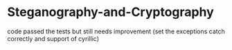 # Steganography-and-Cryptography
code passed the tests but still needs improvement (set the exceptions catch  correctly and support of cyrillic)
